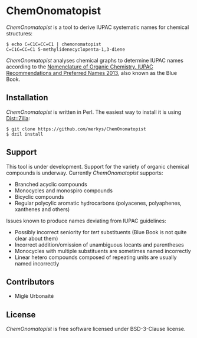 # ChemOnomatopist

*ChemOnomatopist* is a tool to derive IUPAC systematic names for chemical structures:

    $ echo C=C1C=CC=C1 | chemonomatopist
    C=C1C=CC=C1	5-methylidenecyclopenta-1,3-diene

*ChemOnomatopist* analyses chemical graphs to determine IUPAC names according to the [Nomenclature of Organic Chemistry. IUPAC Recommendations
and Preferred Names 2013](https://iupac.qmul.ac.uk/BlueBook/PDF/BlueBookV2.pdf), also known as the Blue Book.

## Installation

*ChemOnomatopist* is written in Perl.
The easiest way to install it is using [Dist::Zilla](https://metacpan.org/release/Dist-Zilla):

    $ git clone https://github.com/merkys/ChemOnomatopist
    $ dzil install

## Support

This tool is under development.
Support for the variety of organic chemical compounds is underway.
Currently *ChemOnomatopist* supports:

* Branched acyclic compounds
* Monocycles and monospiro compounds
* Bicyclic compounds
* Regular polycylic aromatic hydrocarbons (polyacenes, polyaphenes, xanthenes and others)

Issues known to produce names deviating from IUPAC guidelines:

* Possibly incorrect seniority for *tert* substituents (Blue Book is not quite clear about them)
* Incorrect addition/omission of unambiguous locants and parentheses
* Monocycles with multiple substituents are sometimes named incorrectly
* Linear hetero compounds composed of repeating units are usually named incorrectly

## Contributors

* Miglė Urbonaitė

## License

*ChemOnomatopist* is free software licensed under BSD-3-Clause license.
